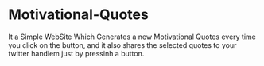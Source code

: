 # Motivational-Quotes
It a Simple WebSite Which Generates a new  Motivational Quotes every time you click on the button, and it also shares the selected quotes to your twitter handlem just by pressinh a  button.
